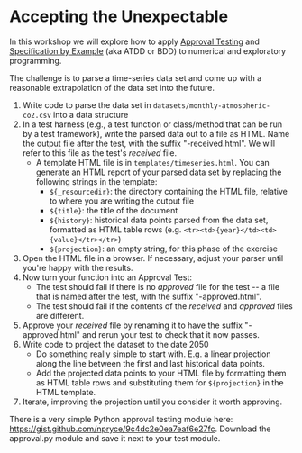 Accepting the Unexpectable
==========================

In this workshop we will explore how to apply [Approval Testing] and [Specification by Example] (aka ATDD or BDD) to numerical and exploratory programming. 

The challenge is to parse a time-series data set and come up with a reasonable extrapolation of the data set into the future.

1. Write code to parse the data set in `datasets/monthly-atmospheric-co2.csv` into a data structure
2. In a test harness (e.g., a test function or class/method that can be run by a test framework), write the parsed data out to a file as HTML. Name the output file after the test, with the suffix "-received.html".  We will refer to this file as the test's _received_ file.
    * A template HTML file is in `templates/timeseries.html`.  You can generate an HTML report of your parsed data set by replacing the following strings in the template:
        * `${_resourcedir}`: the directory containing the HTML file, relative to where you are writing the output file
        * `${title}`: the title of the document
        * `${history}`: historical data points parsed from the data set, formatted as HTML table rows (e.g. `<tr><td>{year}</td><td>{value}</tr></tr>`)
        * `${projection}`: an empty string, for this phase of the exercise
2. Open the HTML file in a browser.  If necessary, adjust your parser until you're happy with the results.
3. Now turn your function into an Approval Test:
    * The test should fail if there is no _approved_ file for the test -- a file that is named after the test, with the suffix "-approved.html".
    * The test should fail if the contents of the _received_ and _approved_ files are different.
4. Approve your _received_ file by renaming it to have the suffix "-approved.html" and rerun your test to check that it now passes.
5. Write code to project the dataset to the date 2050
    * Do something really simple to start with. E.g. a linear projection along the line between the first and last historical data points.
    * Add the projected data points to your HTML file by formatting them as HTML table rows and substituting them for `${projection}` in the HTML template.
6. Iterate, improving the projection until you consider it worth approving.


There is a very simple Python approval testing module here: https://gist.github.com/npryce/9c4dc2e0ea7eaf6e27fc. Download the approval.py module and save it next to your test module.


[Specification by Example]: http://en.wikipedia.org/wiki/Specification_by_example
[Approval Testing]: http://approvaltests.com
